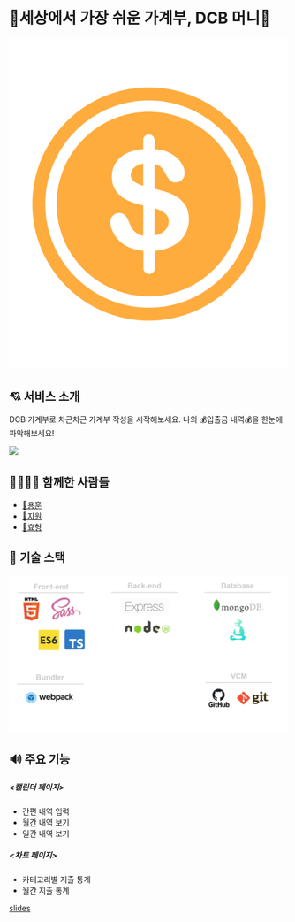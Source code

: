 # :money_with_wings:세상에서 가장 쉬운 가계부, DCB 머니:money_with_wings:

![image](./client/src/asset/logo.png)

## 💘 서비스 소개
DCB 가계부로 차근차근 가계부 작성을 시작해보세요.
나의 :moneybag:입출금 내역:moneybag:을 한눈에 파악해보세요!

<img src="./client/src/asset/demo.gif">


## 👨‍👨‍👧‍👦 함께한 사람들

- [👨용훈](https://github.com/yhun940731)
- [👸지원](https://github.com/iamkjw77)
- [🧑효형](https://github.com/lhhyung91)

## 🎈 기술 스택

![image](./client/src/asset/stack.jpeg)

## 🔊 주요 기능
##### <캘린더 페이지>
- 간편 내역 입력
- 월간 내역 보기
- 일간 내역 보기

##### <차트 페이지>
- 카테고리별 지출 통계
- 월간 지출 통계

[slides](https://slides.com/nyong/deck-ab407a)
